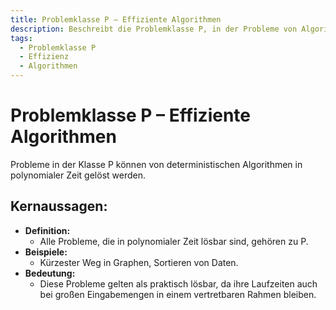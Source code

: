 ```yaml
---
title: Problemklasse P – Effiziente Algorithmen
description: Beschreibt die Problemklasse P, in der Probleme von Algorithmen in polynomialer Zeit lösbar sind.
tags:
  - Problemklasse P
  - Effizienz
  - Algorithmen
---
```


# Problemklasse P – Effiziente Algorithmen

Probleme in der Klasse P können von deterministischen Algorithmen in polynomialer Zeit gelöst werden.

## Kernaussagen:
- **Definition:**  
  - Alle Probleme, die in polynomialer Zeit lösbar sind, gehören zu P.
- **Beispiele:**  
  - Kürzester Weg in Graphen, Sortieren von Daten.
- **Bedeutung:**  
  - Diese Probleme gelten als praktisch lösbar, da ihre Laufzeiten auch bei großen Eingabemengen in einem vertretbaren Rahmen bleiben.

